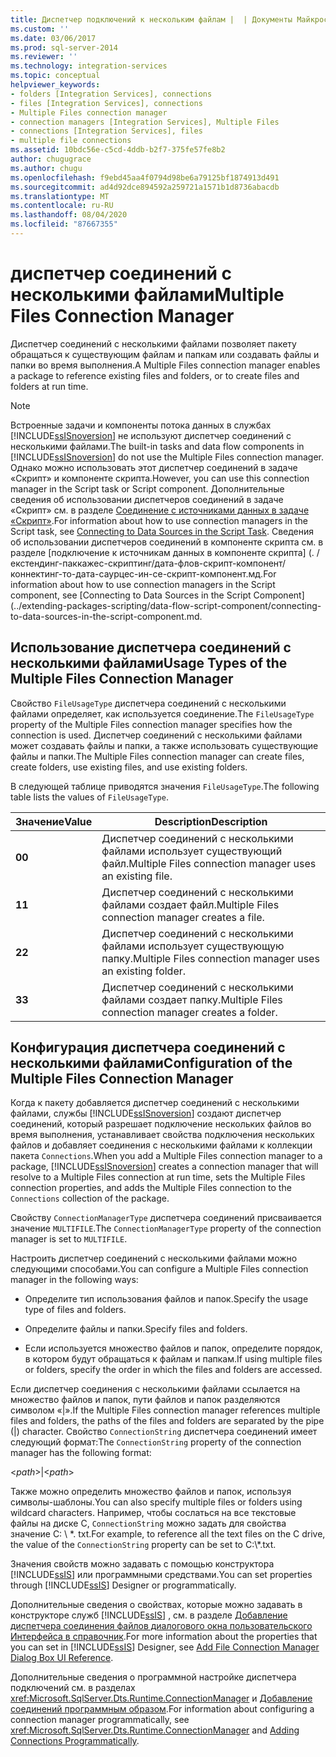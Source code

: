 ```yaml
---
title: Диспетчер подключений к нескольким файлам |  | Документы Майкрософт
ms.custom: ''
ms.date: 03/06/2017
ms.prod: sql-server-2014
ms.reviewer: ''
ms.technology: integration-services
ms.topic: conceptual
helpviewer_keywords:
- folders [Integration Services], connections
- files [Integration Services], connections
- Multiple Files connection manager
- connection managers [Integration Services], Multiple Files
- connections [Integration Services], files
- multiple file connections
ms.assetid: 10bdc56e-c5cd-4ddb-b2f7-375fe57fe8b2
author: chugugrace
ms.author: chugu
ms.openlocfilehash: f9ebd45aa4f0794d98be6a79125bf1874913d491
ms.sourcegitcommit: ad4d92dce894592a259721a1571b1d8736abacdb
ms.translationtype: MT
ms.contentlocale: ru-RU
ms.lasthandoff: 08/04/2020
ms.locfileid: "87667355"
---
```

# <a name="multiple-files-connection-manager"></a><span data-ttu-id="624f2-102">диспетчер соединений с несколькими файлами</span><span class="sxs-lookup"><span data-stu-id="624f2-102">Multiple Files Connection Manager</span></span>
  <span data-ttu-id="624f2-103">Диспетчер соединений с несколькими файлами позволяет пакету обращаться к существующим файлам и папкам или создавать файлы и папки во время выполнения.</span><span class="sxs-lookup"><span data-stu-id="624f2-103">A Multiple Files connection manager enables a package to reference existing files and folders, or to create files and folders at run time.</span></span>  
  
> [!NOTE]  
>  <span data-ttu-id="624f2-104">Встроенные задачи и компоненты потока данных в службах [!INCLUDE[ssISnoversion](../../includes/ssisnoversion-md.md)] не используют диспетчер соединений с несколькими файлами.</span><span class="sxs-lookup"><span data-stu-id="624f2-104">The built-in tasks and data flow components in [!INCLUDE[ssISnoversion](../../includes/ssisnoversion-md.md)] do not use the Multiple Files connection manager.</span></span> <span data-ttu-id="624f2-105">Однако можно использовать этот диспетчер соединений в задаче «Скрипт» и компоненте скрипта.</span><span class="sxs-lookup"><span data-stu-id="624f2-105">However, you can use this connection manager in the Script task or Script component.</span></span> <span data-ttu-id="624f2-106">Дополнительные сведения об использовании диспетчеров соединений в задаче «Скрипт» см. в разделе [Соединение с источниками данных в задаче «Скрипт»](../extending-packages-scripting/task/connecting-to-data-sources-in-the-script-task.md).</span><span class="sxs-lookup"><span data-stu-id="624f2-106">For information about how to use connection managers in the Script task, see [Connecting to Data Sources in the Script Task](../extending-packages-scripting/task/connecting-to-data-sources-in-the-script-task.md).</span></span> <span data-ttu-id="624f2-107">Сведения об использовании диспетчеров соединений в компоненте скрипта см. в разделе [подключение к источникам данных в компоненте скрипта] (. /екстендинг-паккажес-скриптинг/дата-флов-скрипт-компонент/коннектинг-то-дата-саурцес-ин-се-скрипт-компонент.мд.</span><span class="sxs-lookup"><span data-stu-id="624f2-107">For information about how to use connection managers in the Script component, see [Connecting to Data Sources in the Script Component](../extending-packages-scripting/data-flow-script-component/connecting-to-data-sources-in-the-script-component.md.</span></span>  
  
## <a name="usage-types-of-the-multiple-files-connection-manager"></a><span data-ttu-id="624f2-108">Использование диспетчера соединений с несколькими файлами</span><span class="sxs-lookup"><span data-stu-id="624f2-108">Usage Types of the Multiple Files Connection Manager</span></span>  
 <span data-ttu-id="624f2-109">Свойство `FileUsageType` диспетчера соединений с несколькими файлами определяет, как используется соединение.</span><span class="sxs-lookup"><span data-stu-id="624f2-109">The `FileUsageType` property of the Multiple Files connection manager specifies how the connection is used.</span></span> <span data-ttu-id="624f2-110">Диспетчер соединений с несколькими файлами может создавать файлы и папки, а также использовать существующие файлы и папки.</span><span class="sxs-lookup"><span data-stu-id="624f2-110">The Multiple Files connection manager can create files, create folders, use existing files, and use existing folders.</span></span>  
  
 <span data-ttu-id="624f2-111">В следующей таблице приводятся значения `FileUsageType`.</span><span class="sxs-lookup"><span data-stu-id="624f2-111">The following table lists the values of `FileUsageType`.</span></span>  
  
|<span data-ttu-id="624f2-112">Значение</span><span class="sxs-lookup"><span data-stu-id="624f2-112">Value</span></span>|<span data-ttu-id="624f2-113">Description</span><span class="sxs-lookup"><span data-stu-id="624f2-113">Description</span></span>|  
|-----------|-----------------|  
|<span data-ttu-id="624f2-114">**0**</span><span class="sxs-lookup"><span data-stu-id="624f2-114">**0**</span></span>|<span data-ttu-id="624f2-115">Диспетчер соединений с несколькими файлами использует существующий файл.</span><span class="sxs-lookup"><span data-stu-id="624f2-115">Multiple Files connection manager uses an existing file.</span></span>|  
|<span data-ttu-id="624f2-116">**1**</span><span class="sxs-lookup"><span data-stu-id="624f2-116">**1**</span></span>|<span data-ttu-id="624f2-117">Диспетчер соединений с несколькими файлами создает файл.</span><span class="sxs-lookup"><span data-stu-id="624f2-117">Multiple Files connection manager creates a file.</span></span>|  
|<span data-ttu-id="624f2-118">**2**</span><span class="sxs-lookup"><span data-stu-id="624f2-118">**2**</span></span>|<span data-ttu-id="624f2-119">Диспетчер соединений с несколькими файлами использует существующую папку.</span><span class="sxs-lookup"><span data-stu-id="624f2-119">Multiple Files connection manager uses an existing folder.</span></span>|  
|<span data-ttu-id="624f2-120">**3**</span><span class="sxs-lookup"><span data-stu-id="624f2-120">**3**</span></span>|<span data-ttu-id="624f2-121">Диспетчер соединений с несколькими файлами создает папку.</span><span class="sxs-lookup"><span data-stu-id="624f2-121">Multiple Files connection manager creates a folder.</span></span>|  
  
## <a name="configuration-of-the-multiple-files-connection-manager"></a><span data-ttu-id="624f2-122">Конфигурация диспетчера соединений с несколькими файлами</span><span class="sxs-lookup"><span data-stu-id="624f2-122">Configuration of the Multiple Files Connection Manager</span></span>  
 <span data-ttu-id="624f2-123">Когда к пакету добавляется диспетчер соединений с несколькими файлами, службы [!INCLUDE[ssISnoversion](../../includes/ssisnoversion-md.md)] создают диспетчер соединений, который разрешает подключение нескольких файлов во время выполнения, устанавливает свойства подключения нескольких файлов и добавляет соединения с несколькими файлами к коллекции пакета `Connections`.</span><span class="sxs-lookup"><span data-stu-id="624f2-123">When you add a Multiple Files connection manager to a package, [!INCLUDE[ssISnoversion](../../includes/ssisnoversion-md.md)] creates a connection manager that will resolve to a Multiple Files connection at run time, sets the Multiple Files connection properties, and adds the Multiple Files connection to the `Connections` collection of the package.</span></span>  
  
 <span data-ttu-id="624f2-124">Свойству `ConnectionManagerType` диспетчера соединений присваивается значение `MULTIFILE`.</span><span class="sxs-lookup"><span data-stu-id="624f2-124">The `ConnectionManagerType` property of the connection manager is set to `MULTIFILE`.</span></span>  
  
 <span data-ttu-id="624f2-125">Настроить диспетчер соединений с несколькими файлами можно следующими способами.</span><span class="sxs-lookup"><span data-stu-id="624f2-125">You can configure a Multiple Files connection manager in the following ways:</span></span>  
  
-   <span data-ttu-id="624f2-126">Определите тип использования файлов и папок.</span><span class="sxs-lookup"><span data-stu-id="624f2-126">Specify the usage type of files and folders.</span></span>  
  
-   <span data-ttu-id="624f2-127">Определите файлы и папки.</span><span class="sxs-lookup"><span data-stu-id="624f2-127">Specify files and folders.</span></span>  
  
-   <span data-ttu-id="624f2-128">Если используется множество файлов и папок, определите порядок, в котором будут обращаться к файлам и папкам.</span><span class="sxs-lookup"><span data-stu-id="624f2-128">If using multiple files or folders, specify the order in which the files and folders are accessed.</span></span>  
  
 <span data-ttu-id="624f2-129">Если диспетчер соединения с несколькими файлами ссылается на множество файлов и папок, пути файлов и папок разделяются символом «|».</span><span class="sxs-lookup"><span data-stu-id="624f2-129">If the Multiple Files connection manager references multiple files and folders, the paths of the files and folders are separated by the pipe (|) character.</span></span> <span data-ttu-id="624f2-130">Свойство `ConnectionString` диспетчера соединений имеет следующий формат:</span><span class="sxs-lookup"><span data-stu-id="624f2-130">The `ConnectionString` property of the connection manager has the following format:</span></span>  
  
 \<*path*>|\<*path*>  
  
 <span data-ttu-id="624f2-131">Также можно определить множество файлов и папок, используя символы-шаблоны.</span><span class="sxs-lookup"><span data-stu-id="624f2-131">You can also specify multiple files or folders using wildcard characters.</span></span> <span data-ttu-id="624f2-132">Например, чтобы сослаться на все текстовые файлы на диске C, `ConnectionString` можно задать для свойства значение C: \\ \*. txt.</span><span class="sxs-lookup"><span data-stu-id="624f2-132">For example, to reference all the text files on the C drive, the value of the `ConnectionString` property can be set to C:\\*.txt.</span></span>  
  
 <span data-ttu-id="624f2-133">Значения свойств можно задавать с помощью конструктора [!INCLUDE[ssIS](../../includes/ssis-md.md)] или программными средствами.</span><span class="sxs-lookup"><span data-stu-id="624f2-133">You can set properties through [!INCLUDE[ssIS](../../includes/ssis-md.md)] Designer or programmatically.</span></span>  
  
 <span data-ttu-id="624f2-134">Дополнительные сведения о свойствах, которые можно задавать в конструкторе служб [!INCLUDE[ssIS](../../includes/ssis-md.md)] , см. в разделе [Добавление диспетчера соединения файлов диалогового окна пользовательского Интерфейса в справочник](add-file-connection-manager-dialog-box-ui-reference.md).</span><span class="sxs-lookup"><span data-stu-id="624f2-134">For more information about the properties that you can set in [!INCLUDE[ssIS](../../includes/ssis-md.md)] Designer, see [Add File Connection Manager Dialog Box UI Reference](add-file-connection-manager-dialog-box-ui-reference.md).</span></span>  
  
 <span data-ttu-id="624f2-135">Дополнительные сведения о программной настройке диспетчера подключений см. в разделах <xref:Microsoft.SqlServer.Dts.Runtime.ConnectionManager> и [Добавление соединений программным образом](../building-packages-programmatically/adding-connections-programmatically.md).</span><span class="sxs-lookup"><span data-stu-id="624f2-135">For information about configuring a connection manager programmatically, see <xref:Microsoft.SqlServer.Dts.Runtime.ConnectionManager> and [Adding Connections Programmatically](../building-packages-programmatically/adding-connections-programmatically.md).</span></span>  
  
  
